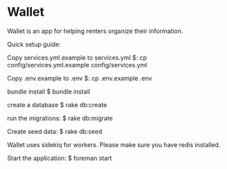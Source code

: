 # Wallet

Wallet is an app for helping renters organize their information.

Quick setup guide:

Copy services.yml.example to services.yml
$: cp config/services.yml.example config/services.yml

Copy .env.example to .env
$: cp .env.example .env

bundle install
$ bundle install

create a database
$ rake db:create

run the migrations:
$ rake db:migrate

Create seed data:
$ rake db:seed

Wallet uses sidekiq for workers. Please make sure you have redis installed.

Start the application:
$ foreman start



